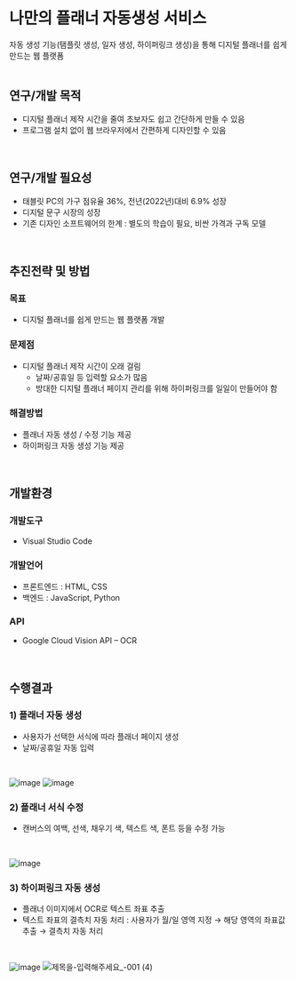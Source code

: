 # 나만의 플래너 자동생성 서비스
자동 생성 기능(탬플릿 생성, 일자 생성, 하이퍼링크 생성)을 통해 디지털 플래너를 쉽게 만드는 웹 플랫폼
<br/> 
<br/> 

## 연구/개발 목적
* 디지털 플래너 제작 시간을 줄여 초보자도 쉽고 간단하게 만들 수 있음
* 프로그램 설치 없이 웹 브라우저에서 간편하게 디자인할 수 있음
<br/> 

## 연구/개발 필요성
* 태블릿 PC의 가구 점유율 36%, 전년(2022년)대비 6.9% 성장
* 디지털 문구 시장의 성장
* 기존 디자인 소프트웨어의 한계 : 별도의 학습이 필요, 비싼 가격과 구독 모델
<br/>

## 추진전략 및 방법
### 목표
* 디지털 플래너를 쉽게 만드는 웹 플랫폼 개발
### 문제점
* 디지털 플래너 제작 시간이 오래 걸림
  * 날짜/공휴일 등 입력할 요소가 많음
  * 방대한 디지털 플래너 페이지 관리를 위해 하이퍼링크를 일일이 만들어야 함
### 해결방법
* 플래너 자동 생성 / 수정 기능 제공
* 하이퍼링크 자동 생성 기능 제공
<br/>

## 개발환경
### 개발도구
* Visual Studio Code

### 개발언어
* 프론트엔드 : HTML, CSS
* 백엔드 : JavaScript, Python

### API
* Google Cloud Vision API – OCR
<br/>

## 수행결과
### 1) 플래너 자동 생성
* 사용자가 선택한 서식에 따라 플래너 페이지 생성
* 날짜/공휴일 자동 입력
<br/>

![image](https://github.com/dhdr0825/plannery/assets/65939582/06d2e81b-e54f-468c-9353-a93976fbbac3)
![image](https://github.com/dhdr0825/plannery/assets/65939582/53d285ec-812b-45c6-9f24-93c3c24104e7)


### 2) 플래너 서식 수정

* 캔버스의 여백, 선색, 채우기 색, 텍스트 색, 폰트 등을 수정 가능
<br/>

![image](https://github.com/dhdr0825/plannery/assets/65939582/3a3d8325-b0b2-4109-b341-c33e9428103e)

### 3) 하이퍼링크 자동 생성
* 플래너 이미지에서 OCR로 텍스트 좌표 추출
* 텍스트 좌표의 결측치 자동 처리 : 사용자가 월/일 영역 지정 → 해당 영역의 좌표값 추출 → 결측치 자동 처리
<br/>

![image](https://github.com/dhdr0825/plannery/assets/65939582/fcd95384-066b-432a-809e-9b22ea7cfa46)
![제목을-입력해주세요_-001 (4)](https://github.com/dhdr0825/plannery/assets/65939582/613e5938-4c1f-492e-b9bf-7ab20dc6aec7)

















